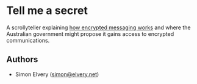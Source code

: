 # Tell me a secret

A scrollyteller explaining [how encrypted messaging works](http://www.abc.net.au/news/2017-09-15/how-encryption-works-explained/8732148) and where the Australian government might propose it gains access to encrypted communications.

## Authors

- Simon Elvery ([simon@elvery.net](mailto:simon@elvery.net))
